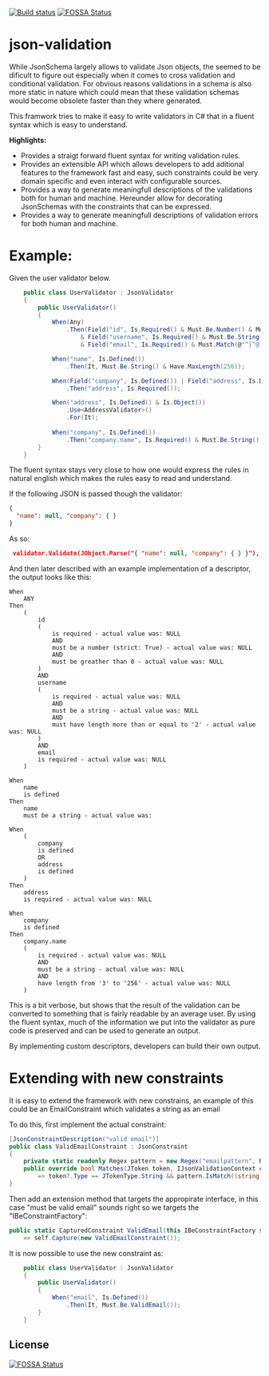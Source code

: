 [![Build status](https://ci.appveyor.com/api/projects/status/at67620962onli32/branch/master?svg=true)](https://ci.appveyor.com/project/jeme/json-validation/branch/master)
[![FOSSA Status](https://app.fossa.com/api/projects/git%2Bgithub.com%2FdotJEM%2Fjson-validation.svg?type=shield)](https://app.fossa.com/projects/git%2Bgithub.com%2FdotJEM%2Fjson-validation?ref=badge_shield)

# json-validation

While JsonSchema largely allows to validate Json objects, the seemed to be dificult to figure out especially when it comes to cross validation and conditional validation.
For obvious reasons validations in a schema is also more static in nature which could mean that these validation schemas would become obsolete faster than they where generated.

This framwork tries to make it easy to write validators in C# that in a fluent syntax which is easy to understand.

**Highlights:**
 - Provides a straigt forward fluent syntax for writing validation rules.
 - Provides an extensible API which allows developers to add aditional features to the framework fast and easy, such constraints could be very domain specific and even interact with configurable sources.
 - Provides a way to generate meaningfull descriptions of the validations both for human and machine. Hereunder allow for decorating JsonSchemas with the constraints that can be expressed.
 - Provides a way to generate meaningfull descriptions of validation errors for both human and machine.

 
# Example:

Given the user validator below.

```csharp
    public class UserValidator : JsonValidator
    {
        public UserValidator()
        {
            When(Any)
                .Then(Field("id", Is.Required() & Must.Be.Number() & Must.Be.GreaterThan(0))
                    & Field("username", Is.Required() & Must.Be.String() & Must.Have.MinLength(2))
                    & Field("email", Is.Required() & Must.Match(@"^[^@]+@[^@]+\.[^@]+$")));

            When("name", Is.Defined())
                .Then(It, Must.Be.String() & Have.MaxLength(256));

            When(Field("company", Is.Defined()) | Field("address", Is.Defined()))
                .Then("address", Is.Required());

            When("address", Is.Defined() & Is.Object())
                .Use<AddressValidator>()
                .For(It);
            
            When("company", Is.Defined())
                .Then("company.name", Is.Required() & Must.Be.String() & Have.LengthBetween(3, 256));
        }
    }
```

The fluent syntax stays very close to how one would express the rules in natural english which makes the rules easy to read and understand.

If the following JSON is passed though the validator:

```Json
{
  "name": null, "company": { }
}
```

As so:
```Json
 validator.Validate(JObject.Parse("{ "name": null, "company": { } }"), null);
```

And then later described with an example implementation of a descriptor, the output looks like this:

```
When
    ANY
Then
    (
        id
        (
            is required - actual value was: NULL
            AND
            must be a number (strict: True) - actual value was: NULL
            AND
            must be greather than 0 - actual value was: NULL
        )
        AND
        username
        (
            is required - actual value was: NULL
            AND
            must be a string - actual value was: NULL
            AND
            must have length more than or equal to '2' - actual value was: NULL
        )
        AND
        email
        is required - actual value was: NULL
    )

When
    name
    is defined
Then
    name
    must be a string - actual value was: 

When
    (
        company
        is defined
        OR
        address
        is defined
    )
Then
    address
    is required - actual value was: NULL

When
    company
    is defined
Then
    company.name
    (
        is required - actual value was: NULL
        AND
        must be a string - actual value was: NULL
        AND
        have length from '3' to '256' - actual value was: NULL
    )
```

This is a bit verbose, but shows that the result of the validation can be converted to something that is fairly readable by an average user. 
By using the fluent syntax, much of the information we put into the validator as pure code is preserved and can be used to generate an output.

By implementing custom descriptors, developers can build their own output.


# Extending with new constraints

It is easy to extend the framework with new constrains, an example of this could be an EmailConstraint which validates a string as an email

To do this, first implement the actual constraint:
```csharp
[JsonConstraintDescription("valid email")]
public class ValidEmailConstraint : JsonConstraint
{
    private static readonly Regex pattern = new Regex("emailpattern", RegexOptions.Compiled | RegexOptions.IgnoreCase);
    public override bool Matches(JToken token, IJsonValidationContext context)
        => token?.Type == JTokenType.String && pattern.IsMatch((string)token);
}
```

Then add an extension method that targets the appropirate interface, in this case "must be valid email" sounds right so we targets the "IBeConstraintFactory":
```csharp
public static CapturedConstraint ValidEmail(this IBeConstraintFactory self)
    => self.Capture(new ValidEmailConstraint());
```

It is now possible to use the new constraint as:

```csharp
    public class UserValidator : JsonValidator
    {
        public UserValidator()
        {
            When("email", Is.Defined())
                .Then(It, Must.Be.ValidEmail());
        }
    }
```


## License
[![FOSSA Status](https://app.fossa.com/api/projects/git%2Bgithub.com%2FdotJEM%2Fjson-validation.svg?type=large)](https://app.fossa.com/projects/git%2Bgithub.com%2FdotJEM%2Fjson-validation?ref=badge_large)
